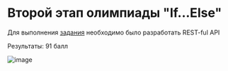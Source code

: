 ﻿# Второй этап олимпиады "If...Else"

Для выполнения [задания](https://docs.google.com/document/d/1j2gf0sMFnNttxys-cCOvF5XAuE_fpmhQJTvpf1RX6PA/edit?usp=share_link) необходимо было разработать REST-ful API

Результаты: 91 балл

![image](https://user-images.githubusercontent.com/97295498/235321922-adc75961-13a8-4a0d-827f-e64a176d2513.png)

